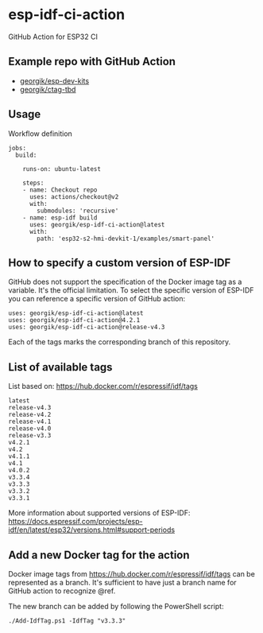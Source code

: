 # esp-idf-ci-action

GitHub Action for ESP32 CI

## Example repo with GitHub Action

- [georgik/esp-dev-kits](https://github.com/georgik/esp-dev-kits/blob/feature/github_action_build/.github/workflows/build-smart-panel.yml)
- [georgik/ctag-tbd](https://github.com/georgik/ctag-tbd/blob/master/.github/workflows/draft-release.yml)

## Usage

Workflow definition

```
jobs:
  build:

    runs-on: ubuntu-latest

    steps:
    - name: Checkout repo
      uses: actions/checkout@v2
      with:
        submodules: 'recursive'
    - name: esp-idf build
      uses: georgik/esp-idf-ci-action@latest
      with:
        path: 'esp32-s2-hmi-devkit-1/examples/smart-panel'
```

## How to specify a custom version of ESP-IDF

GitHub does not support the specification of the Docker image tag as a variable.
It's the official limitation. To select the specific version of ESP-IDF you
can reference a specific version of GitHub action:

```
uses: georgik/esp-idf-ci-action@latest
uses: georgik/esp-idf-ci-action@4.2.1
uses: georgik/esp-idf-ci-action@release-v4.3
```

Each of the tags marks the corresponding branch of this repository.

## List of available tags

List based on: https://hub.docker.com/r/espressif/idf/tags

```
latest
release-v4.3
release-v4.2
release-v4.1
release-v4.0
release-v3.3
v4.2.1
v4.2
v4.1.1
v4.1
v4.0.2
v3.3.4
v3.3.3
v3.3.2
v3.3.1
```

More information about supported versions of ESP-IDF: https://docs.espressif.com/projects/esp-idf/en/latest/esp32/versions.html#support-periods

## Add a new Docker tag for the action

Docker image tags from https://hub.docker.com/r/espressif/idf/tags can be represented as a branch.
It's sufficient to have just a branch name for GitHub action to recognize @ref.

The new branch can be added by following the PowerShell script:

```
./Add-IdfTag.ps1 -IdfTag "v3.3.3"
```